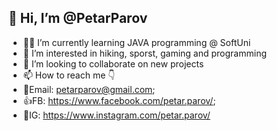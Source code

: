 ## 👋 Hi, I’m @PetarParov
- 👨‍💻 I’m currently learning JAVA programming @ SoftUni
- 👀 I’m interested in hiking, sporst, gaming and programming
- 👥 I’m looking to collaborate on new projects
- 📫 How to reach me 👇
- 📧Email: petarparov@gmail.com;
- 👍FB: https://www.facebook.com/petar.parov/;
- 📸IG: https://www.instagram.com/petar.parov/

<!--
**PetarParov/PetarParov** is a ✨ _special_ ✨ repository because its `README.md` (this file) appears on your GitHub profile.

Here are some ideas to get you started:

- 🔭 I’m currently working on ...
- 🌱 I’m currently learning ...
- 👯 I’m looking to collaborate on ...
- 🤔 I’m looking for help with ...
- 💬 Ask me about ...
- 📫 How to reach me: ...
- 😄 Pronouns: ...
- ⚡ Fun fact: ...
-->
